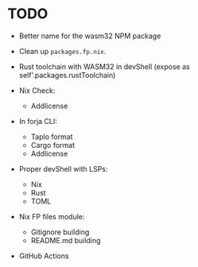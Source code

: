 # TODO
- Better name for the wasm32 NPM package
- Clean up `packages.fp.nix`.
- Rust toolchain with WASM32 in devShell (expose as self'.packages.rustToolchain)
- Nix Check:
    - Addlicense

- In forja CLI:
    - Taplo format
    - Cargo format
    - Addlicense

- Proper devShell with LSPs:
    - Nix
    - Rust
    - TOML

- Nix FP files module:
    - Gitignore building
    - README.md building

- GitHub Actions
